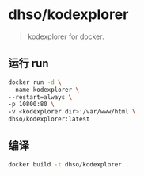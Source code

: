 # dhso/kodexplorer
> kodexplorer for docker.

## 运行 run
```bash
docker run -d \
--name kodexplorer \
--restart=always \
-p 10800:80 \
-v <kodexplorer dir>:/var/www/html \
dhso/kodexplorer:latest
```

## 编译
```bash
docker build -t dhso/kodexplorer .
```